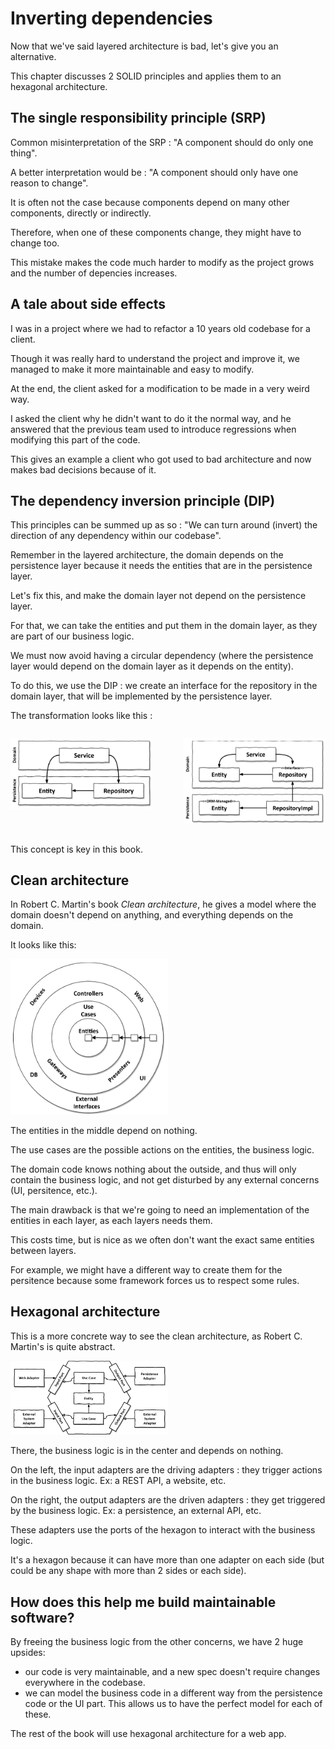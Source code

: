 <style>
  .half {
    width: 50%;
  }

  .row {
    display: flex;
    flex-wrap: no-wrap;
    gap: 50px;
  }
</style>

# Inverting dependencies

Now that we've said layered architecture is bad, let's give you an alternative.

This chapter discusses 2 SOLID principles and applies them to an hexagonal architecture.

## The single responsibility principle (SRP)

Common misinterpretation of the SRP : "A component should do only one thing".

A better interpretation would be : "A component should only have one reason to change".

It is often not the case because components depend on many other components, directly or indirectly.

Therefore, when one of these components change, they might have to change too.

This mistake makes the code much harder to modify as the project grows and the number of depencies increases.

## A tale about side effects

I was in a project where we had to refactor a 10 years old codebase for a client.

Though it was really hard to understand the project and improve it, we managed to make it more maintainable and easy to modify.

At the end, the client asked for a modification to be made in a very weird way.

I asked the client why he didn't want to do it the normal way, and he answered that the previous team used to introduce regressions when modifying this part of the code.

This gives an example a client who got used to bad architecture and now makes bad decisions because of it.

## The dependency inversion principle (DIP)

This principles can be summed up as so : "We can turn around (invert) the direction of any dependency within our codebase".

Remember in the layered architecture, the domain depends on the persistence layer because it needs the entities that are in the persistence layer.

Let's fix this, and make the domain layer not depend on the persistence layer.

For that, we can take the entities and put them in the domain layer, as they are part of our business logic.

We must now avoid having a circular dependency (where the persistence layer would depend on the domain layer as it depends on the entity).

To do this, we use the DIP : we create an interface for the repository in the domain layer, that will be implemented by the persistence layer.

The transformation looks like this :

<div class="row">

![not inverted dependency](./assets/2.png)

![inverted dependency](./assets/1.png)

</div>

This concept is key in this book.

## Clean architecture

In Robert C. Martin's book *Clean architecture*, he gives a model where the domain doesn't depend on anything, and everything depends on the domain.

It looks like this:

<div class="half">

![clean architecture](./assets/3.png)

</div>

The entities in the middle depend on nothing.

The use cases are the possible actions on the entities, the business logic.

The domain code knows nothing about the outside, and thus will only contain the business logic, and not get disturbed by any external concerns (UI, persitence, etc.).

The main drawback is that we're going to need an implementation of the entities in each layer, as each layers needs them.

This costs time, but is nice as we often don't want the exact same entities between layers.

For example, we might have a different way to create them for the persitence because some framework forces us to respect some rules.

## Hexagonal architecture

This is a more concrete way to see the clean architecture, as Robert C. Martin's is quite abstract.

<div class="half">

![clean architecture](./assets/4.png)

</div>

There, the business logic is in the center and depends on nothing.

On the left, the input adapters are the driving adapters : they trigger actions in the business logic.
Ex: a REST API, a website, etc.

On the right, the output adapters are the driven adapters : they get triggered by the business logic.
Ex: a persistence, an external API, etc.

These adapters use the ports of the hexagon to interact with the business logic.

It's a hexagon because it can have more than one adapter on each side (but could be any shape with more than 2 sides or each side).

## How does this help me build maintainable software?

By freeing the business logic from the other concerns, we have 2 huge upsides:
- our code is very maintainable, and a new spec doesn't require changes everywhere in the codebase.
- we can model the business code in a different way from the persistence code or the UI part. This allows us to have the perfect model for each of these.

The rest of the book will use hexagonal architecture for a web app.
